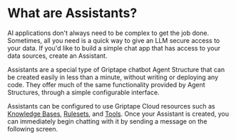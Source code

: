 # What are Assistants?

AI applications don't always need to be complex to get the job done. Sometimes, all you need is a quick way to give an LLM secure access to your data. If you'd like to build a simple chat app that has access to your data sources, create an Assistant.

Assistants are a special type of Griptape chatbot Agent Structure that can be created easily in less than a minute, without writing or deploying any code. They offer much of the same functionality provided by Agent Structures, through a simple configurable interface.

Assistants can be configured to use Griptape Cloud resources such as [Knowledge Bases](../knowledge-bases/what-are-knowledge-bases.md), [Rulesets](../rules/rulesets.md), and [Tools](../tools/create-tool.md). Once your Assistant is created, you can immediately begin chatting with it by sending a message on the following screen.
